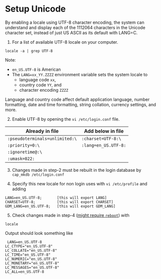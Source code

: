 # Setup Unicode

By enabling a locale using UTF-8 character encoding,
the system can understand and display each of the 1112064 characters in the Unicode character set,
instead of just US ASCII as its default with LANG=C.

1. For a list of available UTF-8 locale on your computer.
```
locale -a | grep UTF-8
```
  Note:
  - `en_US.UTF-8` is American
  - The `LANG=xx_YY.ZZZZ` environment variable sets the system locale to
    * language code `xx`,
    * country code `YY`, and
    * character encoding `ZZZZ`

Language and country code affect default application language, number formatting,
date and time formatting, string collation, currency settings, and more.

2. Enable UTF-8 by opening the `vi /etc/login.conf` file.

| Already in file                | Add below in file    |
| ------------------------------ | -------------------- |
| `:pseudoterminals=unlimited:\` | `:charset=UTF-8:\`   |
| `:priority=0:\`                | `:lang=en_US.UTF-8:` |
| `:ignoretime@:\`               |                      |
| `:umask=022:`                  |                      |

3. Changes made in step-2 must be rebuilt in the login database by
```cap_mkdb /etc/login.conf```

4. Specify this new locale for non login uses with `vi /etc/profile` and adding
```
LANG=en_US.UTF-8;       [this will export LANG]
CHARSET=UTF-8;          [this will export CHARSET]
GDM_LANG=en_US.UTF-8;   [this will export GDM_LANG]
```

5. Check changes made in step-4 ([might require `reboot`](https://cooltrainer.org/a-freebsd-desktop-howto/)) with
```
locale
```
  Output should look something like
```
 LANG=en_US.UTF-8
LC_CTYPE="en_US.UTF-8"
LC_COLLATE="en_US.UTF-8"
LC_TIME="en_US.UTF-8"
LC_NUMERIC="en_US.UTF-8"
LC_MONETARY="en_US.UTF-8"
LC_MESSAGES="en_US.UTF-8"
LC_ALL=en_US.UTF-8
```

